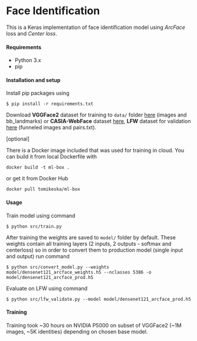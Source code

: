 # Face Identification

This is a Keras implementation of face identification model using *ArcFace* loss and *Center loss*.

#### Requirements

- Python 3.x
- pip

#### Installation and setup

Install pip packages using
```
$ pip install -r requirements.txt
```

Download **VGGFace2** dataset for training to `data/` folder [here](https://www.robots.ox.ac.uk/~vgg/data/vgg_face2/)
(images and bb_landmarks) or **CASIA-WebFace** dataset [here](https://drive.google.com/file/d/1Of_EVz-yHV7QVWQGihYfvtny9Ne8qXVz/view),
**LFW** dataset for validation [here](http://vis-www.cs.umass.edu/lfw/) (funneled images and pairs.txt).

[optional]

There is a Docker image included that was used for training in cloud. You can build it from local Dockerfile with
```
docker build -t ml-box .
```
or get it from Docker Hub
```
docker pull tomikeska/ml-box
```

#### Usage

Train model using command
```
$ python src/train.py
```

After training the weights are saved to `model/` folder by default. These weights contain all training layers (2 inputs, 2 outputs - softmax and centerloss) so in order to convert them to production model (single input and output) run command
```
$ python src/convert_model.py --weights model/densenet121_arcface_weights.h5 --nclasses 5386 -o model/densenet121_arcface_prod.h5
```

Evaluate on LFW using command

```
$ python src/lfw_validate.py --model model/densenet121_arcface_prod.h5
```

#### Training

Training took \~30 hours on NVIDIA P5000 on subset of VGGFace2 (~1M images, ~5K identities) depending on chosen base model.
